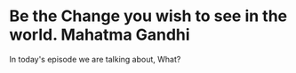 # Be the Change you wish to see in the world. Mahatma Gandhi

In today's episode we are talking about, What?
